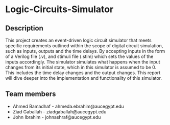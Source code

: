 <h1>Logic-Circuits-Simulator</h1>

<h2>Description</h2>

<p>This project creates an event-driven logic circuit simulator that meets specific requirements outlined within the scope of digital circuit simulation, such as inputs, outputs and the time delays. By accepting inputs in the form of a Verilog file (.v), and stimuli file (.stim) which sets the values of the inputs accordingly. The simulator simulates what happens when the input changes from its initial state, which in this simulator is assumed to be 0. This includes the time delay changes and the output changes. This report will dive deeper into the implementation and functionality of this simulator. 
</p>
  
<h2>Team members</h2>

<ul>
  <li>
    Ahmed Bamadhaf - ahmeda.ebrahim@aucegypt.edu <br>
  </li>
  <li>
    Ziad Gaballah - ziadgaballah@aucegypt.edu <br>
  </li>
  <li>
    John Ibrahim - johnashraf@aucegypt.edu
  </li>
</ul>
